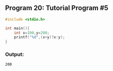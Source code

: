 ## Program 20: Tutorial Program #5
```c 
#include <stdio.h>

int main(){
    int x=100,y=200;
    printf("%d",(x>y)?x:y);
}
```

### Output:
```
200
```

